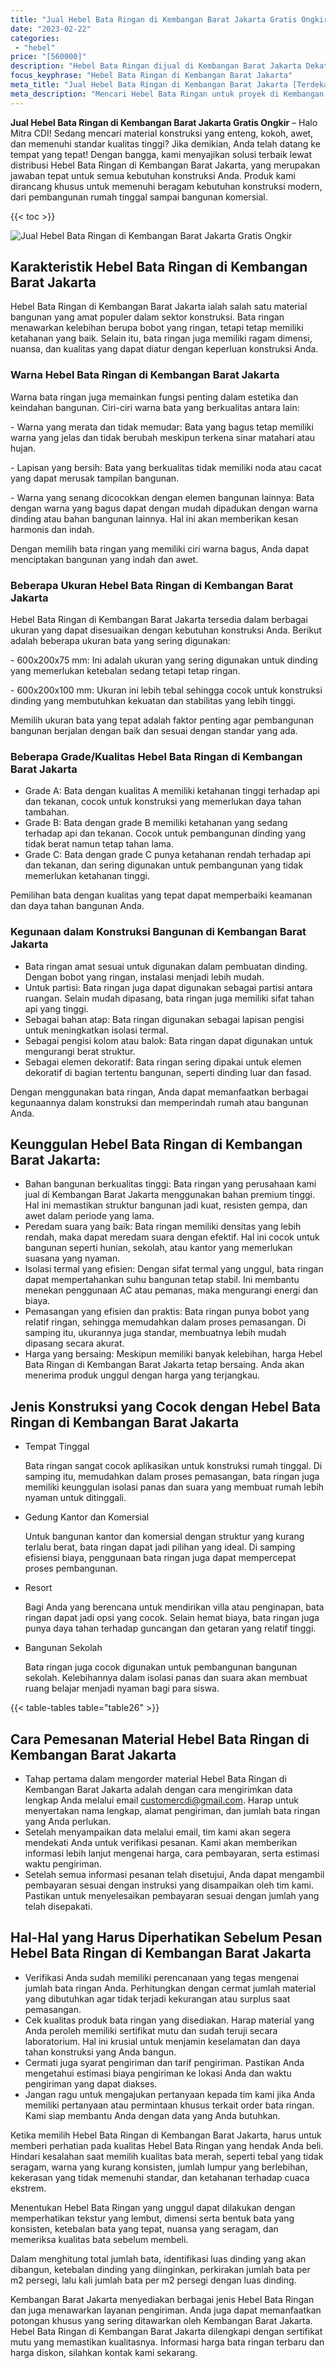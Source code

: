 ```yaml
---
title: "Jual Hebel Bata Ringan di Kembangan Barat Jakarta Gratis Ongkir"
date: "2023-02-22"
categories:
 - "hebel"
price: "[560000]"
description: "Hebel Bata Ringan dijual di Kembangan Barat Jakarta Dekat. Hebel Bata Ringan ini sering dipakai dalam proyek pembangunan sebagai bahan bangunan yang tahan lama dan berkualitas. Hubungi kami untuk informasi lebih lanjut."
focus_keyphrase: "Hebel Bata Ringan di Kembangan Barat Jakarta"
meta_title: "Jual Hebel Bata Ringan di Kembangan Barat Jakarta [Terdekat] - CDI"
meta_description: "Mencari Hebel Bata Ringan untuk proyek di Kembangan Barat Jakarta? Kami memiliki Hebel Bata Ringan berkualitas untuk material dinding. Segera dapatkan penawaran terbaik."
---
```


**Jual Hebel Bata Ringan di Kembangan Barat Jakarta Gratis Ongkir** – Halo Mitra CDI! Sedang mencari material konstruksi yang enteng, kokoh, awet, dan memenuhi standar kualitas tinggi? Jika demikian, Anda telah datang ke tempat yang tepat! Dengan bangga, kami menyajikan solusi terbaik lewat distribusi Hebel Bata Ringan di Kembangan Barat Jakarta, yang merupakan jawaban tepat untuk semua kebutuhan konstruksi Anda. Produk kami dirancang khusus untuk memenuhi beragam kebutuhan konstruksi modern, dari pembangunan rumah tinggal sampai bangunan komersial.

{{< toc >}}

![Jual Hebel Bata Ringan di Kembangan Barat Jakarta Gratis Ongkir](/images/hebel/hebel-bataringan-06.jpg)

## Karakteristik Hebel Bata Ringan di Kembangan Barat Jakarta

Hebel Bata Ringan di Kembangan Barat Jakarta ialah salah satu material bangunan yang amat populer dalam sektor konstruksi. Bata ringan menawarkan kelebihan berupa bobot yang ringan, tetapi tetap memiliki ketahanan yang baik. Selain itu, bata ringan juga memiliki ragam dimensi, nuansa, dan kualitas yang dapat diatur dengan keperluan konstruksi Anda.

### Warna Hebel Bata Ringan di Kembangan Barat Jakarta

Warna bata ringan juga memainkan fungsi penting dalam estetika dan keindahan bangunan. Ciri-ciri warna bata yang berkualitas antara lain:

\- Warna yang merata dan tidak memudar: Bata yang bagus tetap memiliki warna yang jelas dan tidak berubah meskipun terkena sinar matahari atau hujan.

\- Lapisan yang bersih: Bata yang berkualitas tidak memiliki noda atau cacat yang dapat merusak tampilan bangunan.

\- Warna yang senang dicocokkan dengan elemen bangunan lainnya: Bata dengan warna yang bagus dapat dengan mudah dipadukan dengan warna dinding atau bahan bangunan lainnya. Hal ini akan memberikan kesan harmonis dan indah.

Dengan memilih bata ringan yang memiliki ciri warna bagus, Anda dapat menciptakan bangunan yang indah dan awet.

### Beberapa Ukuran Hebel Bata Ringan di Kembangan Barat Jakarta

Hebel Bata Ringan di Kembangan Barat Jakarta tersedia dalam berbagai ukuran yang dapat disesuaikan dengan kebutuhan konstruksi Anda. Berikut adalah beberapa ukuran bata yang sering digunakan:

\- 600x200x75 mm: Ini adalah ukuran yang sering digunakan untuk dinding yang memerlukan ketebalan sedang tetapi tetap ringan.

\- 600x200x100 mm: Ukuran ini lebih tebal sehingga cocok untuk konstruksi dinding yang membutuhkan kekuatan dan stabilitas yang lebih tinggi.

Memilih ukuran bata yang tepat adalah faktor penting agar pembangunan bangunan berjalan dengan baik dan sesuai dengan standar yang ada.

### Beberapa Grade/Kualitas Hebel Bata Ringan di Kembangan Barat Jakarta

*   Grade A: Bata dengan kualitas A memiliki ketahanan tinggi terhadap api dan tekanan, cocok untuk konstruksi yang memerlukan daya tahan tambahan.
*   Grade B: Bata dengan grade B memiliki ketahanan yang sedang terhadap api dan tekanan. Cocok untuk pembangunan dinding yang tidak berat namun tetap tahan lama.
*   Grade C: Bata dengan grade C punya ketahanan rendah terhadap api dan tekanan, dan sering digunakan untuk pembangunan yang tidak memerlukan ketahanan tinggi.

Pemilihan bata dengan kualitas yang tepat dapat memperbaiki keamanan dan daya tahan bangunan Anda.

### Kegunaan dalam Konstruksi Bangunan di Kembangan Barat Jakarta

*   Bata ringan amat sesuai untuk digunakan dalam pembuatan dinding. Dengan bobot yang ringan, instalasi menjadi lebih mudah.
*   Untuk partisi: Bata ringan juga dapat digunakan sebagai partisi antara ruangan. Selain mudah dipasang, bata ringan juga memiliki sifat tahan api yang tinggi.
*   Sebagai bahan atap: Bata ringan digunakan sebagai lapisan pengisi untuk meningkatkan isolasi termal.
*   Sebagai pengisi kolom atau balok: Bata ringan dapat digunakan untuk mengurangi berat struktur.
*   Sebagai elemen dekoratif: Bata ringan sering dipakai untuk elemen dekoratif di bagian tertentu bangunan, seperti dinding luar dan fasad.

Dengan menggunakan bata ringan, Anda dapat memanfaatkan berbagai kegunaannya dalam konstruksi dan memperindah rumah atau bangunan Anda.

## Keunggulan Hebel Bata Ringan di Kembangan Barat Jakarta:

*   Bahan bangunan berkualitas tinggi: Bata ringan yang perusahaan kami jual di Kembangan Barat Jakarta menggunakan bahan premium tinggi. Hal ini memastikan struktur bangunan jadi kuat, resisten gempa, dan awet dalam periode yang lama.
*   Peredam suara yang baik: Bata ringan memiliki densitas yang lebih rendah, maka dapat meredam suara dengan efektif. Hal ini cocok untuk bangunan seperti hunian, sekolah, atau kantor yang memerlukan suasana yang nyaman.
*   Isolasi termal yang efisien: Dengan sifat termal yang unggul, bata ringan dapat mempertahankan suhu bangunan tetap stabil. Ini membantu menekan penggunaan AC atau pemanas, maka mengurangi energi dan biaya.
*   Pemasangan yang efisien dan praktis: Bata ringan punya bobot yang relatif ringan, sehingga memudahkan dalam proses pemasangan. Di samping itu, ukurannya juga standar, membuatnya lebih mudah dipasang secara akurat.
*   Harga yang bersaing: Meskipun memiliki banyak kelebihan, harga Hebel Bata Ringan di Kembangan Barat Jakarta tetap bersaing. Anda akan menerima produk unggul dengan harga yang terjangkau.

## Jenis Konstruksi yang Cocok dengan Hebel Bata Ringan di Kembangan Barat Jakarta

*   Tempat Tinggal

    Bata ringan sangat cocok aplikasikan untuk konstruksi rumah tinggal. Di samping itu, memudahkan dalam proses pemasangan, bata ringan juga memiliki keunggulan isolasi panas dan suara yang membuat rumah lebih nyaman untuk ditinggali.
*   Gedung Kantor dan Komersial

    Untuk bangunan kantor dan komersial dengan struktur yang kurang terlalu berat, bata ringan dapat jadi pilihan yang ideal. Di samping efisiensi biaya, penggunaan bata ringan juga dapat mempercepat proses pembangunan.
*   Resort

    Bagi Anda yang berencana untuk mendirikan villa atau penginapan, bata ringan dapat jadi opsi yang cocok. Selain hemat biaya, bata ringan juga punya daya tahan terhadap guncangan dan getaran yang relatif tinggi.
*   Bangunan Sekolah

    Bata ringan juga cocok digunakan untuk pembangunan bangunan sekolah. Kelebihannya dalam isolasi panas dan suara akan membuat ruang belajar menjadi nyaman bagi para siswa.

{{< table-tables table="table26" >}}

## Cara Pemesanan Material Hebel Bata Ringan di Kembangan Barat Jakarta

*   Tahap pertama dalam mengorder material Hebel Bata Ringan di Kembangan Barat Jakarta adalah dengan cara mengirimkan data lengkap Anda melalui email customercdi@gmail.com. Harap untuk menyertakan nama lengkap, alamat pengiriman, dan jumlah bata ringan yang Anda perlukan.
*   Setelah menyampaikan data melalui email, tim kami akan segera mendekati Anda untuk verifikasi pesanan. Kami akan memberikan informasi lebih lanjut mengenai harga, cara pembayaran, serta estimasi waktu pengiriman.
*   Setelah semua informasi pesanan telah disetujui, Anda dapat mengambil pembayaran sesuai dengan instruksi yang disampaikan oleh tim kami. Pastikan untuk menyelesaikan pembayaran sesuai dengan jumlah yang telah disepakati.

## Hal-Hal yang Harus Diperhatikan Sebelum Pesan Hebel Bata Ringan di Kembangan Barat Jakarta

*   Verifikasi Anda sudah memiliki perencanaan yang tegas mengenai jumlah bata ringan Anda. Perhitungkan dengan cermat jumlah material yang dibutuhkan agar tidak terjadi kekurangan atau surplus saat pemasangan.
*   Cek kualitas produk bata ringan yang disediakan. Harap material yang Anda peroleh memiliki sertifikat mutu dan sudah teruji secara laboratorium. Hal ini krusial untuk menjamin keselamatan dan daya tahan konstruksi yang Anda bangun.
*   Cermati juga syarat pengiriman dan tarif pengiriman. Pastikan Anda mengetahui estimasi biaya pengiriman ke lokasi Anda dan waktu pengiriman yang dapat diakses.
*   Jangan ragu untuk mengajukan pertanyaan kepada tim kami jika Anda memiliki pertanyaan atau permintaan khusus terkait order bata ringan. Kami siap membantu Anda dengan data yang Anda butuhkan.

Ketika memilih Hebel Bata Ringan di Kembangan Barat Jakarta, harus untuk memberi perhatian pada kualitas Hebel Bata Ringan yang hendak Anda beli. Hindari kesalahan saat memilih kualitas bata merah, seperti tebal yang tidak seragam, warna yang kurang konsisten, jumlah lumpur yang berlebihan, kekerasan yang tidak memenuhi standar, dan ketahanan terhadap cuaca ekstrem.

Menentukan Hebel Bata Ringan yang unggul dapat dilakukan dengan memperhatikan tekstur yang lembut, dimensi serta bentuk bata yang konsisten, ketebalan bata yang tepat, nuansa yang seragam, dan memeriksa kualitas bata sebelum membeli.

Dalam menghitung total jumlah bata, identifikasi luas dinding yang akan dibangun, ketebalan dinding yang diinginkan, perkirakan jumlah bata per m2 persegi, lalu kali jumlah bata per m2 persegi dengan luas dinding.

Kembangan Barat Jakarta menyediakan berbagai jenis Hebel Bata Ringan dan juga menawarkan layanan pengiriman. Anda juga dapat memanfaatkan potongan khusus yang sering ditawarkan oleh Kembangan Barat Jakarta. Hebel Bata Ringan di Kembangan Barat Jakarta dilengkapi dengan sertifikat mutu yang memastikan kualitasnya. Informasi harga bata ringan terbaru dan harga diskon, silahkan kontak kami sekarang.